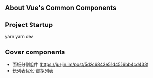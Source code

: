 ## About Vue's Common Components

## Project Startup

yarn
yarn dev

## Cover components

- 面板分割组件  (https://juejin.im/post/5d2c6843e51d4556bb4cd433)
- 长列表优化-虚拟列表
